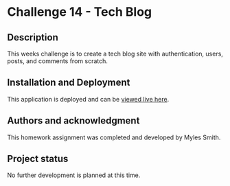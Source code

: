 # Challenge 14 - Tech Blog

## Description

This weeks challenge is to create a tech blog site with authentication, users, posts, and comments from scratch.

## Installation and Deployment

This application is deployed and can be [viewed live here](https://warm-taiga-81787.herokuapp.com/).

## Authors and acknowledgment

This homework assignment was completed and developed by Myles Smith.

## Project status

No further development is planned at this time.
